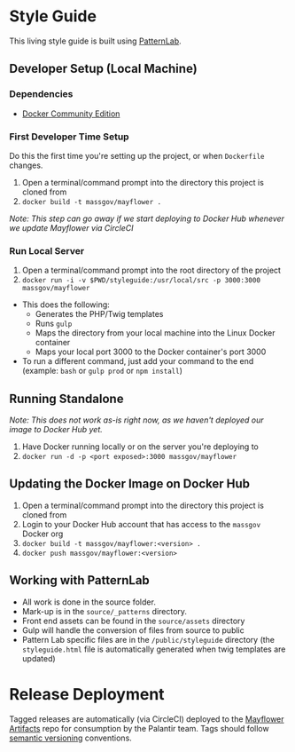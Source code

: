 # Style Guide

This living style guide is built using [PatternLab](http://patternlab.io).

## Developer Setup (Local Machine)

### Dependencies

- [Docker Community Edition](https://store.docker.com/search?offering=community&type=edition)

### First Developer Time Setup

Do this the first time you're setting up the project, or when `Dockerfile` changes.

1. Open a terminal/command prompt into the directory this project is cloned from
1. `docker build -t massgov/mayflower .`

_Note: This step can go away if we start deploying to Docker Hub whenever we update Mayflower via CircleCI_

### Run Local Server

1. Open a terminal/command prompt into the root directory of the project
1. `docker run -i -v $PWD/styleguide:/usr/local/src -p 3000:3000 massgov/mayflower`
  - This does the following:
    - Generates the PHP/Twig templates
    - Runs `gulp`
    - Maps the directory from your local machine into the Linux Docker container
    - Maps your local port 3000 to the Docker container's port 3000
  - To run a different command, just add your command to the end (example: `bash` or `gulp prod` or `npm install`)

## Running Standalone

_Note: This does not work as-is right now, as we haven't deployed our image to Docker Hub yet._

1. Have Docker running locally or on the server you're deploying to
1. `docker run -d -p <port exposed>:3000 massgov/mayflower`

## Updating the Docker Image on Docker Hub

1. Open a terminal/command prompt into the directory this project is cloned from
1. Login to your Docker Hub account that has access to the `massgov` Docker org
1. `docker build -t massgov/mayflower:<version> .`
1. `docker push massgov/mayflower:<version>`

## Working with PatternLab

* All work is done in the source folder.
* Mark-up is in the `source/_patterns` directory.
* Front end assets can be found in the `source/assets` directory
* Gulp will handle the conversion of files from source to public
* Pattern Lab specific files are in the `/public/styleguide` directory (the `styleguide.html` file is automatically generated when twig templates are updated)

# Release Deployment

Tagged releases are automatically (via CircleCI) deployed to the [Mayflower Artifacts](https://github.com/palantirnet/mayflower-artifacts) repo for consumption by the Palantir team. Tags should follow [semantic versioning](https://github.com/sindresorhus/semver-regex) conventions.
